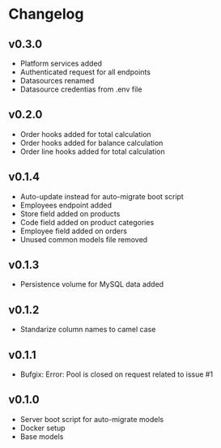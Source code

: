 # Changelog

## v0.3.0

- Platform services added
- Authenticated request for all endpoints
- Datasources renamed
- Datasource credentias from .env file

## v0.2.0

- Order hooks added for total calculation
- Order hooks added for balance calculation
- Order line hooks added for total calculation

## v0.1.4

- Auto-update instead for auto-migrate boot script
- Employees endpoint added
- Store field added on products
- Code field added on product categories
- Employee field added on orders
- Unused common models file removed

## v0.1.3

- Persistence volume for MySQL data added

## v0.1.2

- Standarize column names to camel case

## v0.1.1

- Bufgix: Error: Pool is closed on request related to issue #1

## v0.1.0

- Server boot script for auto-migrate models
- Docker setup
- Base models
